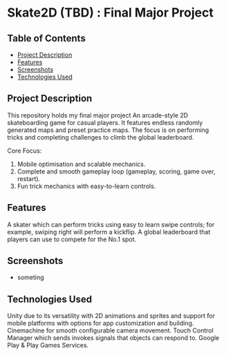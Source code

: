 # Skate2D (TBD) : Final Major Project


## Table of Contents
- [Project Description](#project-description)
- [Features](#features)
- [Screenshots](#screenshots)
- [Technologies Used](#technologies-used)

## Project Description
This repository holds my final major project
An arcade-style 2D skateboarding game for casual players. It features endless randomly generated maps and preset practice maps. The focus is on performing tricks and completing challenges to climb the global leaderboard.

Core Focus:
1.	Mobile optimisation and scalable mechanics.
2.	Complete and smooth gameplay loop (gameplay, scoring, game over, restart).
3.	Fun trick mechanics with easy-to-learn controls.

## Features
A skater which can perform tricks using easy to learn swipe controls; for example, swiping right will perform a kickflip.
A global leaderboard that players can use to compete for the No.1 spot.

## Screenshots
- someting

## Technologies Used
Unity due to its versatility with 2D animations and sprites and support for mobile platforms with options for app customization and building.
Cinemachine for smooth configurable camera movement.
Touch Control Manager which sends invokes signals that objects can respond to.
Google Play & Play Games Services.
